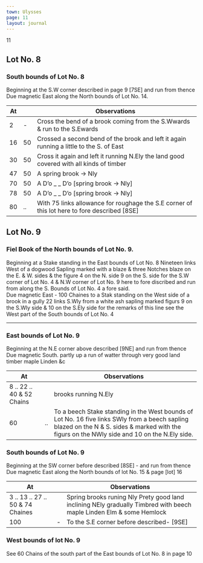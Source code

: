 ```yaml
---
town: Ulysses
page: 11
layout: journal
---
```


11

## Lot No. 8

### South bounds of Lot No. 8

Beginning at the S.W corner described in page 9 [7SE] and run from thence \
Due magnetic East along the North bounds of Lot No. 14.

| At |    | Observations |
| -- | -- | ------------ |
| 2  |- | Cross the bend of a brook coming from the S.Wwards & run to the S.Ewards
| 16 | 50 | Crossed a second bend of the brook and left it again running a little to the S. of East
| 30 | 50 | Cross it again and left it running N.Ely the land good covered with all kinds of timber
| 47 | 50 | A spring brook → Nly
| 70 | 50 | A D’o _ _ D’o [spring brook → Nly]
| 78 | 50 | A D’o _ _ D’o [spring brook → Nly]
| 80 | .. | With 75 links allowance for roughage the S.E corner of this lot here to fore described [8SE]

## Lot No. 9

### Fiel Book of the North bounds of Lot No. 9.

Beginning at a Stake standing in the East bounds of Lot No. 8 Nineteen links West of a dogwood Sapling marked with a blaze & three Notches blaze on the E. & W. sides & the figure 4 on the N. side 9 on the S. side for the S.W corner of Lot No. 4 & N.W corner of Lot No. 9 here to fore discribed and run from along the S. Bounds of Lot No. 4 a fore said. \
Due magnetic East - 100 Chaines to a Stak standing on the West side of a brook in a gully 22 links S.Wly from a white ash sapling marked figurs 9 on the S.Wly side & 10 on the S.Ely side for the remarks of this line see the West part of the South bounds of Lot No. 4

---

### East bounds of Lot No. 9

Beginning at the N.E corner above described [9NE] and run from thence \
Due magnetic South. partly up a run of watter through very good land timber maple Linden &c

| At |    | Observations |
| -- | -- | ------------ |
| 8 .. 22 .. 40 & 52 Chains | | brooks running N.Ely
| 60 | .. | To a beech Stake standing in the West bounds of Lot No. 16 five links SWly from a beech sapling blazed on the N & S. sides & marked with the figurs on the NWly side and 10 on the N.Ely side.

### South bounds of Lot No. 9

Beginning at the SW corner before described [8SE] - and run from thence \
Due magnetic East along the North bounds of lot No. 15 & page [lot] 16

| At |    | Observations |
| -- | -- | ------------ |
| 3 .. 13 .. 27 .. 50 & 74 Chaines | | Spring brooks runing Nly Prety good land inclining NEly gradually Timbred with beech maple Linden Elm & some Hemlock
| 100 | - | To the S.E corner before described- [9SE]

### West bounds of lot No. 9

See 60 Chains of the south part of the East bounds of Lot No. 8 in page 10